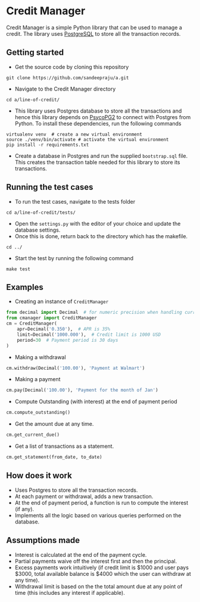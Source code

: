 Credit Manager
==============

Credit Manager is a simple Python library that can be used to manage a credit. The library uses [PostgreSQL]() to store all the transaction records.

## Getting started

* Get the source code by cloning this repository

```
git clone https://github.com/sandeepraju/a.git
```

* Navigate to the Credit Manager directory

```
cd a/line-of-credit/
```

* This library uses Postgres database to store all the transactions and hence this library depends on [PsycoPG2](https://github.com/psycopg/psycopg2/) to connect with Postgres from Python. To install these dependencies, run the following commands

```
virtualenv venv  # create a new virtual environment
source ./venv/bin/activate # activate the virtual environment
pip install -r requirements.txt
```

* Create a database in Postgres and run the supplied `bootstrap.sql` file. This creates the transaction table needed for this library to store its transactions.

## Running the test cases

* To run the test cases, navigate to the tests folder

```
cd a/line-of-credit/tests/
```

* Open the `settings.py` with the editor of your choice and update the database settings.
* Once this is done, return back to the directory which has the makefile.

```
cd ../
```

* Start the test by running the following command

```
make test
```

## Examples

* Creating an instance of `CreditManager`

```python
from decimal import Decimal  # for numeric precision when handling currency.
from cmanager import CreditManager
cm = CreditManager(
	apr=Decimal('0.350'),  # APR is 35%
	limit=Decimal('1000.000'),  # Credit limit is 1000 USD
	period=30  # Payment period is 30 days
)
```

* Making a withdrawal

```python
cm.withdraw(Decimal('100.00'), 'Payment at Walmart')
```

* Making a payment

```python
cm.pay(Decimal('100.00'), 'Payment for the month of Jan')
```

* Compute Outstanding (with interest) at the end of payment period

```python
cm.compute_outstanding()
```

* Get the amount due at any time.

```python
cm.get_current_due()
```

* Get a list of transactions as a statement.

```python
cm.get_statement(from_date, to_date)
```

## How does it work

* Uses Postgres to store all the transaction records.
* At each payment or withdrawal, adds a new transaction.
* At the end of payment period, a function is run to compute the interest (if any).
* Implements all the logic based on various queries performed on the database.

## Assumptions made

* Interest is calculated at the end of the payment cycle.
* Partial payments waive off the interest first and then the principal.
* Excess payments work intuitively (if credit limit is $1000 and user pays $3000, total available balance is $4000 which the user can withdraw at any time).
* Withdrawal limit is based on the the total amount due at any point of time (this includes any interest if applicable).
